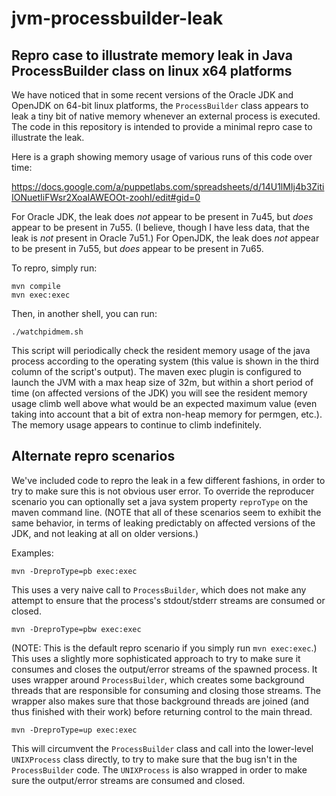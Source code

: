 jvm-processbuilder-leak
=======================

Repro case to illustrate memory leak in Java ProcessBuilder class on linux x64 platforms
----------------------------------------------------------------------------------------

We have noticed that in some recent versions of the Oracle JDK and OpenJDK on
64-bit linux platforms, the `ProcessBuilder` class appears to leak a tiny bit of
native memory whenever an external process is executed.  The code in this repository
is intended to provide a minimal repro case to illustrate the leak.

Here is a graph showing memory usage of various runs of this code over time:

https://docs.google.com/a/puppetlabs.com/spreadsheets/d/14U1lMIj4b3ZitiIONuetIiFWsr2XoaIAWEOOt-zoohI/edit#gid=0

For Oracle JDK, the leak does *not* appear to be present in 7u45, but *does* appear
to be present in 7u55.  (I believe, though I have less data, that the leak is *not* present in Oracle 7u51.)  For OpenJDK, the leak does *not* appear to be present in 7u55,
but *does* appear to be present in 7u65.

To repro, simply run:

    mvn compile
    mvn exec:exec

Then, in another shell, you can run:

    ./watchpidmem.sh

This script will periodically check the resident memory usage of the java process
according to the operating system (this value is shown in the third column of the
script's output).  The maven exec plugin is configured to launch the JVM with a max
heap size of 32m, but within a short period of time (on affected versions of the JDK)
you will see the resident memory usage climb well above what would be an expected
maximum value (even taking into account that a bit of extra non-heap memory for permgen,
etc.).  The memory usage appears to continue to climb indefinitely.

Alternate repro scenarios
-------------------------

We've included code to repro the leak in a few different fashions, in order to try
to make sure this is not obvious user error.  To override the reproducer scenario
you can optionally set a java system property `reproType` on the maven command line.
(NOTE that all of these scenarios seem to exhibit the same behavior, in terms of
leaking predictably on affected versions of the JDK, and not leaking at all on
older versions.)

Examples:

    mvn -DreproType=pb exec:exec

This uses a very naive call to `ProcessBuilder`, which does not make any attempt to
ensure that the process's stdout/stderr streams are consumed or closed.

    mvn -DreproType=pbw exec:exec

(NOTE: This is the default repro scenario if you simply run `mvn exec:exec`.)
This uses a slightly more sophisticated approach to try to make sure it consumes
and closes the output/error streams of the spawned process.  It uses wrapper around
`ProcessBuilder`, which creates some background threads that are responsible for
consuming and closing those streams.  The wrapper also makes sure that those
background threads are joined (and thus finished with their work) before returning
control to the main thread.

    mvn -DreproType=up exec:exec
    
This will circumvent the `ProcessBuilder` class and call into the lower-level `UNIXProcess`
class directly, to try to make sure that the bug isn't in the `ProcessBuilder` code.  The
`UNIXProcess` is also wrapped in order to make sure the output/error streams are consumed
and closed.
